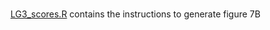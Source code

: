 ###  
[LG3_scores.R](https://github.com/dvalenzano/Fig7/blob/master/LG3_scores.R) contains the instructions to generate figure 7B
